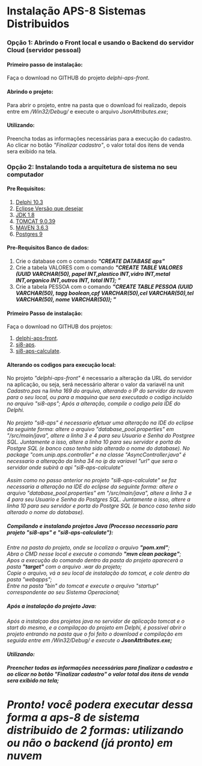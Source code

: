 <h1> Instalação APS-8 Sistemas Distribuidos</h1>
</hr>
<h3> Opção 1: Abrindo o Front local e usando o Backend do servidor Cloud (servidor pessoal)</b> 

<h4>Primeiro passo de instalação: </h4>
Faça o download no GITHUB do projeto <i>delphi-aps-front</i>.

<h4>Abrindo o projeto: </h4>
Para abrir o projeto, entre na pasta que o download foi realizado, depois entre em <i>/Win32/Debug/</i> e execute o arquivo <i>JsonAttributes.exe</i>;

<h4>Utilizando: </h4>
Preencha todas as informações necessárias para a execução do cadastro. Ao clicar no botão <i>"Finalizar cadastro"</i>, o valor total dos itens de venda sera exibido na tela.

<h3> Opção 2: Instalando toda a arquitetura de sistema no seu computador</b> 

<h4>Pre Requisitos: </h4>
<ol>
  <li><a href="https://www.embarcadero.com/br/products/delphi/starter/free-download" target="_blank"> Delphi 10.3</a></li>
  <li><a href="https://www.eclipse.org/downloads/download.php?file=/oomph/epp/2020-09/R/eclipse-inst-jre-win64.exe" target="_blank"> Eclipse Versão que desejar </a></li>
  <li><a href="https://www.oracle.com/br/java/technologies/javase/javase-jdk8-downloads.html" target="_blank">JDK 1.8</a></li>
  <li><a href="https://tomcat.apache.org/download-90.cgi" target="_blank">TOMCAT 9.0.39</a></li>
  <li><a href="https://maven.apache.org/download.cgi" target="_blank">MAVEN 3.6.3</a></li>
  <li><a href="https://www.postgresql.org/download/ target ="_blank">Postgres 9 </a></li>
</ol>
    
<h4>Pre-Requisitos Banco de dados: </h4>

<ol>
  <li>Crie o database com o comando <b><i>"CREATE DATABASE aps"</i></b></li>
  <li>Crie a tabela VALORES com o comando <b><i>"CREATE TABLE VALORES (UUID VARCHAR(50), papel INT,plastico INT,vidro INT,metal INT,organico INT,outros INT, total INT);
"</i></b></li>
  <li>Crie a tabela PESSOA com o comando <b><i>"CREATE TABLE PESSOA (UUID VARCHAR(50), tagg boolean,cpf VARCHAR(50),cel VARCHAR(50),tel VARCHAR(50), nome VARCHAR(50));
"</i></b></li>
</ol>


<h4>Primeiro Passo de instalação: </h4>
Faça o download no GITHUB dos projetos:
<ol>
<li><a href="https://github.com/MauroVaz/delphi-aps-front" target="_blank">delphi-aps-front</a>.</li>
<li><a href="https://github.com/MauroVaz/si8-aps" target="_blank">si8-aps</a>.</li>
<li><a href="https://github.com/MauroVaz/si8-aps-calculate" target="_blank">si8-aps-calculate</a>.</li>
</ol>

<h4>Alterando os codigos para execução local:</h4>
No projeto <i>"delphi-aps-front"</i> é necessario a alteração da URL do servidor na aplicação, ou seja, será necessário alterar o valor da variavél na unit <i>Cadastro.pas</i> na <i>linha 169<i> do arquivo, alterando o IP do servidor da nuvem para o seu local, ou para a maquina que sera executado o codigo incluído no arquivo <i>"si8-aps"</i>;
Após a alteração, compile o codigo pela IDE do Delphi.
</br>
</br>
No projeto "si8-aps" é necessario efetuar uma alteração na IDE do eclipse da seguinte forma: altere o arquivo <i>"database_pool.properties"</i> em <i>"/src/main/java"</i>, altere a linha 3 e 4 para seu <i>Usuario</i> e <i>Senha</i> do Postgree SQL.
Juntamente a isso, altere a linha 10 para seu servidor e porta do Postgre SQL (e banco caso tenha sido alterado o nome do database).
No package <i>"com.unip.aps.controller"</i> e na classe <i>"AsyncController.java"</i> é necessario a alteração da <i>linha 34</i> no ip da variavel <i>"url"</i> que sera o servidor onde subirá a api <i>"si8-aps-calculate"</i>
</br>
</br>
Assim como no passo anterior no projeto <i>"si8-aps-calculate"</i> se faz necessaria a alteração na IDE do eclipse da seguinte forma: altere o arquivo <i>"database_pool.properties"</i> em <i>"/src/main/java"</i>, altere a linha 3 e 4 para seu <i>Usuario</i> e <i>Senha</i> do Postgres SQL.
Juntamente a isso, altere a <i>linha 10</i> para seu servidor e porta do Postgre SQL (e banco caso tenha sido alterado o nome do database).

<h5>Compilando e instalando projetos Java (Processo necessario para projeto "si8-aps" e "si8-aps-calculate"):</h5>

Entre na pasta do projeto, onde se localiza o arquivo <b><i>"pom.xml"</i></b>;</br>
Abra o CMD nesse local e execute o comando <b><i>"mvn clean package"</i></b>;</br>
Apos a execução do comando dentro da pasta do projeto aparecerá a pasta <b><i>"target"</i></b> com o arquivo .war do projeto;</br>
Copie o arquivo, vá a seu local de instalação do tomcat, e cole dentro da pasta "webapps";</br>
Entre na pasta "bin" do tomcat e execute o arquivo "startup" correspondente ao seu Sistema Operacional;

<h5>Após a instalação do projeto Java:</h5>
Após a instalçao dos projetos java no servidor de aplicação tomcat e o start do mesmo, e a compilaçao do projeto em Delphi, é possivel abrir o projeto entrando na pasta que o foi feito o download e compilação em seguida entre em <i>/Win32/Debug/</i> e execute o <b><i>JsonAttributes.exe<b></i>;

<h4>Utilizando: </h4>
Preencher todas as informações necessárias para finalizar o cadastro e ao clicar no botão "Finalizar cadastro" o valor total dos itens de venda sera exibido na tela;

<h1> Pronto! você podera executar dessa forma a aps-8 de sistema distribuido de 2 formas: utilizando ou não o backend (já pronto) em nuvem </h1>




